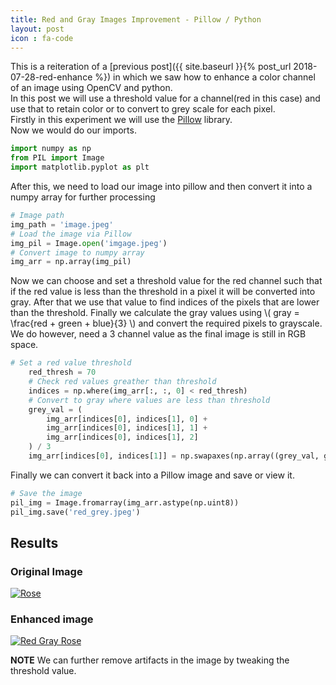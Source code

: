 ```yaml
---
title: Red and Gray Images Improvement - Pillow / Python
layout: post
icon : fa-code 
---
```


This is a reiteration of a [previous post]({{ site.baseurl }}{% post_url 2018-07-28-red-enhance %}) in which we saw how to enhance a color channel of an image using OpenCV and python.  
In this post we will use a threshold value for a channel(red in this case) and use that to retain color or to convert to grey scale for each pixel.  
Firstly in this experiment we will use the [Pillow](https://python-pillow.org/) library.  
Now we would do our imports.  

```python
import numpy as np
from PIL import Image
import matplotlib.pyplot as plt
```

After this, we need to load our image into pillow and then convert it into a numpy array for further processing

```python
# Image path
img_path = 'image.jpeg'
# Load the image via Pillow
img_pil = Image.open('imgage.jpeg')
# Convert image to numpy array
img_arr = np.array(img_pil)
```

Now we can choose and set a threshold value for the red channel such that if the red value is less than the threshold in a pixel it will be converted into gray. After that we use that value to find indices of the pixels that are lower than the threshold. Finally we calculate the gray values using \\( gray = \frac{red + green + blue}{3} \\) and convert the required pixels to grayscale.
We do however, need a 3 channel value as the final image is still in RGB space.

```python
# Set a red value threshold
    red_thresh = 70
    # Check red values greather than threshold
    indices = np.where(img_arr[:, :, 0] < red_thresh)
    # Convert to gray where values are less than threshold
    grey_val = (
        img_arr[indices[0], indices[1], 0] +
        img_arr[indices[0], indices[1], 1] +
        img_arr[indices[0], indices[1], 2]
    ) / 3
    img_arr[indices[0], indices[1]] = np.swapaxes(np.array((grey_val, grey_val, grey_val)), 0, 1)
```

Finally we can convert it back into a Pillow image and save or view it.

```python
# Save the image
pil_img = Image.fromarray(img_arr.astype(np.uint8))
pil_img.save('red_grey.jpeg')
```

## Results  

### Original Image  

<a href="#" class="image centered"><img src="{{ 'assets/images/red-enhanced/rose.jpeg' | relative_url }}" alt="Rose" /></a>

### Enhanced image  

<a href="#" class="image centered"><img src="{{ 'assets/images/red-enhanced/red_grey_pil.jpeg' | relative_url }}" alt="Red Gray Rose" /></a>

__NOTE__ We can further remove artifacts in the image by tweaking the threshold value.
